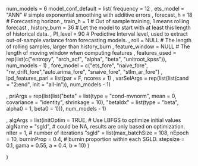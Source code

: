 num_models = 6
model_conf_default = list(
  frequency = 12
  , ets_model = "ANN" # simple exponential smoothing with additive errors
  , forecast_h = 18 # Forecasting horizon
  , train_h = 1 # Out of sample training, 1 means rolling forecast
  , history_burn = 36 # Let the model to start with at least this length of historical data.
  , PI_level = 90 # Predictive Interval level, used to extract out-of-sample variance from forecasting models.
  , roll = NULL # The length of rolling samples, larger than history_burn
  , feature_window = NULL # The length of moving window when computing features
  , features_used = rep(list(c("entropy", "arch_acf", "alpha", "beta", "unitroot_kpss")), num_models - 1)
  , fore_model = c("ets_fore",  "naive_fore", "rw_drift_fore","auto.arima_fore",
                   "snaive_fore", "stlm_ar_fore")
  , lpd_features_parl = list(par = F, ncores = 1)
  , varSelArgs = rep(list(list(cand = "2:end", init = "all-in")), num_models - 1)
  
  , priArgs = rep(list(list("beta" = list(type = "cond-mvnorm",
                                          mean = 0, covariance = "identity", shrinkage = 10),
                            "betaIdx" = list(type = "beta", alpha0 = 1, beta0 = 1))), num_models - 1)
  
  , algArgs = list(initOptim = TRUE, # Use LBFGS to optimize initial values
                   algName = "sgld", # could be NA, results are only based on optimization.
                   nIter = 1, # number of iterations
                   "sgld" = list(max_batchSize = 108,
                                 nEpoch = 10,
                                 burninProp = 0.4, # burnin proportion within each SGLD.
                                 stepsize = 0.1,
                                 gama = 0.55,
                                 a = 0.4,
                                 b = 10)
  )
  
)
